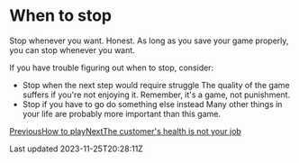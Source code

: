 # When to stop

Stop whenever you want. Honest. As long as you save your game properly, you can stop whenever you want.

If you have trouble figuring out when to stop, consider:

- Stop when the next step would require struggle The quality of the game suffers if you're not enjoying it. Remember, it's a game, not punishment.
- Stop if you have to go do something else instead Many other things in your life are probably more important than this game.

[PreviousHow to play](/the-product-game/2-play/how-to-play)[NextThe customer's health is not your job](/the-product-game/2-play/the-customers-health-is-not-your-job)

Last updated 2023-11-25T20:28:11Z